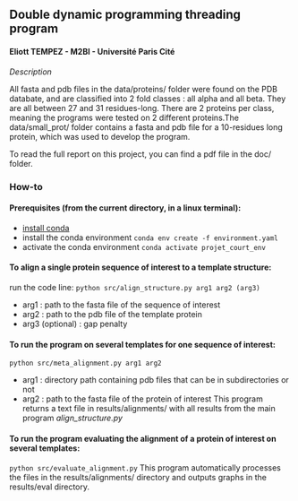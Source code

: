 ## Double dynamic programming threading program
#### Eliott TEMPEZ - M2BI - Université Paris Cité

*Description*

All fasta and pdb files in the data/proteins/ folder were found on the PDB databate, and are classified into 2 fold classes : all alpha and all beta. They are all between 27 and 31 residues-long. There are 2 proteins per class, meaning the programs were tested on 2 different proteins.The data/small_prot/ folder contains a fasta and pdb file for a 10-residues long protein, which was used to develop the program.

To read the full report on this project, you can find a pdf file in the doc/ folder.


### How-to
#### Prerequisites (from the current directory, in a linux terminal):
* [install conda](https://conda.io/projects/conda/en/latest/user-guide/install/index.html)
* install the conda environment
`conda env create -f environment.yaml`
* activate the conda environment
`conda activate projet_court_env`

#### To align a single protein sequence of interest to a template structure:
run the code line:
`python src/align_structure.py arg1 arg2 (arg3)`
* arg1 : path to the fasta file of the sequence of interest
* arg2 : path to the pdb file of the template protein
* arg3 (optional) : gap penalty

#### To run the program on several templates for one sequence of interest:
`python src/meta_alignment.py arg1 arg2`
* arg1 : directory path containing pdb files that can be in subdirectories or not
* arg2 : path to the fasta file of the protein of interest
This program returns a text file in results/alignments/ with all results from the main program *align_structure.py*

#### To run the program evaluating the alignment of a protein of interest on several templates:
`python src/evaluate_alignment.py`
This program automatically processes the files in the results/alignments/ directory and outputs graphs in the results/eval directory.
